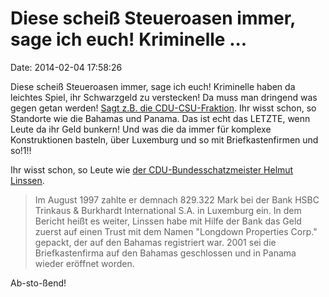 Diese scheiß Steueroasen immer, sage ich euch! Kriminelle \...
==============================================================

Date: 2014-02-04 17:58:26

Diese scheiß Steueroasen immer, sage ich euch! Kriminelle haben da
leichtes Spiel, ihr Schwarzgeld zu verstecken! Da muss man dringend was
gegen getan werden! [Sagt z.B. die
CDU-CSU-Fraktion](http://www.cducsu.de/presse/pressemitteilungen/druck-auf-die-steueroasen-erhoehen).
Ihr wisst schon, so Standorte wie die Bahamas und Panama. Das ist echt
das LETZTE, wenn Leute da ihr Geld bunkern! Und was die da immer für
komplexe Konstruktionen basteln, über Luxemburg und so mit
Briefkastenfirmen und so!1!!

Ihr wisst schon, so Leute wie [der CDU-Bundesschatzmeister Helmut
Linssen](http://spiegel.de/article.do?id=951448).

> Im August 1997 zahlte er demnach 829.322 Mark bei der Bank HSBC
> Trinkaus & Burkhardt International S.A. in Luxemburg ein. In dem
> Bericht heißt es weiter, Linssen habe mit Hilfe der Bank das Geld
> zuerst auf einen Trust mit dem Namen \"Longdown Properties Corp.\"
> gepackt, der auf den Bahamas registriert war. 2001 sei die
> Briefkastenfirma auf den Bahamas geschlossen und in Panama wieder
> eröffnet worden.

Ab-sto-ßend!
